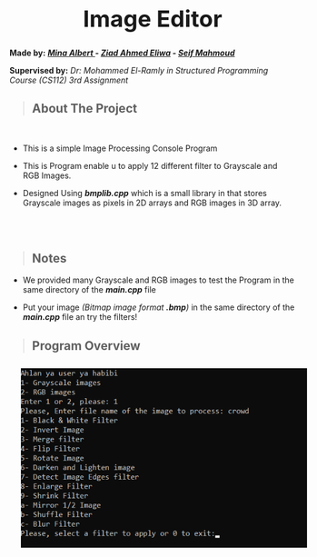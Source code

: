 
<div>
  <h1 style = "text-align:center; font-size:40px; font-weight:bold"> Image Editor </h1>
</div>


**Made by:** ***[Mina Albert ](https://github.com/minaalbert33) - [Ziad Ahmed Eliwa](https://github.com/ziadliwa001) - [Seif Mahmoud](https://github.com/seif-hoppas)***

**Supervised by:** <span style = "font-style: italic">Dr: Mohammed El-Ramly in Structured Programming Course (CS112) 3rd Assignment</span>
 
<!-- ABOUT THE PROJECT -->
> ## About The Project
<br/>

* This is a simple Image Processing Console Program
* This is Program enable u to apply 12 different filter to Grayscale and RGB Images.
  
* Designed Using ***bmplib.cpp*** which is a small library in that stores Grayscale images as pixels in 2D arrays and RGB images in 3D array. 
<br/>
<br/>

<!-- NOTES -->
>## Notes

* We provided many Grayscale and RGB images to test the Program in the same directory of the ***main.cpp*** file

* Put your image *(Bitmap image format **.bmp**)* in the same directory of the ***main.cpp*** file an try the filters!

 
> ## Program Overview

<img src="screen.png" title="Screenshot of the Program" style = "width:550px; margin: 10px 10px 10px 20px">

<br/>
<br/>






<!-- > ## Examples of the filters:
|  filter 1 | filter 1 | filter 1 | filter 1 |
| ----------- |        ------- | ------------- |  ------------------ |
 | <img src="link"></img>  | <img src="link"></img> | <img src="link"></img> | <img src="link"></img> |
 -->
